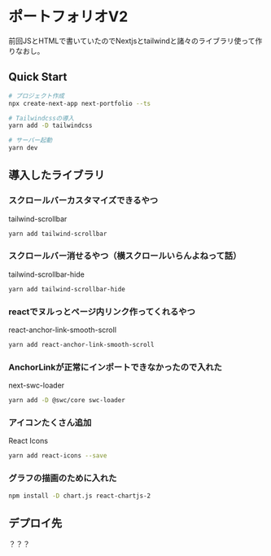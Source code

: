 # ポートフォリオV2

前回JSとHTMLで書いていたのでNextjsとtailwindと諸々のライブラリ使って作りなおし。

## Quick Start

```bash
# プロジェクト作成
npx create-next-app next-portfolio --ts

# Tailwindcssの導入
yarn add -D tailwindcss

# サーバー起動
yarn dev
```
## 導入したライブラリ

### スクロールバーカスタマイズできるやつ
tailwind-scrollbar
```bash
yarn add tailwind-scrollbar
```

### スクロールバー消せるやつ（横スクロールいらんよねって話）
tailwind-scrollbar-hide
```bash
yarn add tailwind-scrollbar-hide
```

### reactでヌルっとページ内リンク作ってくれるやつ
react-anchor-link-smooth-scroll
```bash
yarn add react-anchor-link-smooth-scroll
```

### AnchorLinkが正常にインポートできなかったので入れた
next-swc-loader
```bash
yarn add -D @swc/core swc-loader
```

### アイコンたくさん追加
React Icons
```bash
yarn add react-icons --save
```

### グラフの描画のために入れた
```bash
npm install -D chart.js react-chartjs-2
```

## デプロイ先
？？？